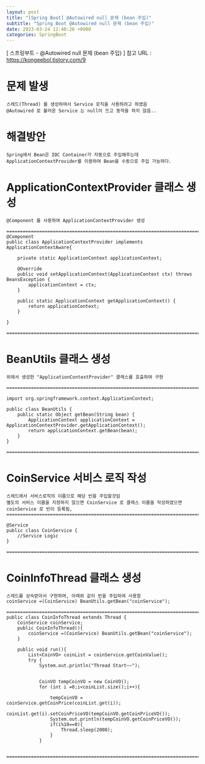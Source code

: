 ```yaml
---
layout: post
title: "[Spring Boot] @Autowired null 문제 (bean 주입)"
subtitle: "Spring Boot @Autowired null 문제 (bean 주입)"
date: 2023-03-24 12:40:26 +0900
categories: SpringBoot
---
```

[ 스프링부트 - @Autowired null 문제 (bean 주입) ]
	참고 URL : https://kongeebol.tistory.com/9

# 문제 발생
	스레드(Thread) 를 생성하여서 Service 로직을 사용하려고 하였음
	@Autowired 로 불러온 Service 는 null이 뜨고 동작을 하지 않음..


# 해결방안
	Spring에서 Bean은 IOC Container가 자동으로 주입해주는데 
	ApplicationContextProvider를 이용하여 Bean을 수동으로 주입 가능하다.

	


# ApplicationContextProvider  클래스 생성

	@Component 를 사용하여 ApplicationContextProvider 생성

	=================================================================================================================
	@Component
	public class ApplicationContextProvider implements ApplicationContextAware{
		
		private static ApplicationContext applicationContext;
		
		@Override
		public void setApplicationContext(ApplicationContext ctx) throws BeansException {
			applicationContext = ctx;
		}
		
		public static ApplicationContext getApplicationContext() {
			return applicationContext;
		}

	}

	=================================================================================================================



# BeanUtils 클래스 생성	
	
	위에서 생성한 "ApplicationContextProvider" 클래스를 호출하여 구현

	=================================================================================================================

	import org.springframework.context.ApplicationContext;

	public class BeanUtils {
		public static Object getBean(String bean) {
			ApplicationContext applicationContext = ApplicationContextProvider.getApplicationContext();
			return applicationContext.getBean(bean);
		}
	}

	=================================================================================================================



# CoinService 서비스 로직 작성
	스레드에서 서비스로직의 이름으로 해당 빈을 주입할것임
	별도의 서비스 이름을 지정하지 않으면 CoinService 로 클래스 이름을 작성하였으면 coinService 로 빈이 등록됨,
	=================================================================================================================

	@Service
	public class CoinService {
		//Service Logic
	}

	=================================================================================================================


# CoinInfoThread 클래스 생성

	스레드를 상속받아서 구현하며, 아래와 같이 빈을 주입하여 사용함
	coinService =(CoinService) BeanUtils.getBean("coinService");

	=================================================================================================================
	public class CoinInfoThread extends Thread {
		CoinService coinService;
		public CoinInfoThread(){
			coinService =(CoinService) BeanUtils.getBean("coinService");
		}

		public void run(){
			List<CoinVO> coinList = coinService.getCoinValue();
			try {
				System.out.println("Thread Start~~");


				CoinVO tempCoinVO = new CoinVO();
				for (int i =0;i<coinList.size();i++){

					tempCoinVO = coinService.getCoinPrice(coinList.get(i));
					coinList.get(i).setCoinPriceVO(tempCoinVO.getCoinPriceVO());
					System.out.println(tempCoinVO.getCoinPriceVO());
					if(i%10==0){
						Thread.sleep(2000);
					}
				}


	=================================================================================================================


                                                                                                                                                                                                                                                                                                                                                                                                                                                                                                                                                                                                                                                                                                                                                                                                                                                                                                                                                                                                                                                                                                                                                                                                                                                                                                                                                                                                                                                                                                                                                                                                                                                                                                                                                                                                                                                                                                                                                                                                                                                                                                                                                                                                                                                                                                                                                                                                                                                                                                                                                                                                                                                                                                                                                                                                                                                                                                                                                                                                                                                                                                                                                                                                                                                                                                                                                                                                         
